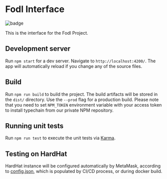 # Fodl Interface

![badge](https://jenkins.redkite.app/buildStatus/icon?job=applications%2FFodl-Merge&config=master)

This is the interface for the Fodl Project.

## Development server

Run `npm start` for a dev server. Navigate to `http://localhost:4200/`. The app will automatically reload if you change any of the source files.

## Build

Run `npm run build` to build the project. The build artifacts will be stored in the `dist/` directory. Use the `--prod` flag for a production build.
Please note that you need to set `NPM_TOKEN` environment variable with your access token to install typechain from our private NPM repository.

## Running unit tests

Run `npm run test` to execute the unit tests via [Karma](https://karma-runner.github.io).

## Testing on HardHat

HardHat instance will be configured automatically by MetaMask, according to [config.json](src/config.json), which is populated by CI/CD process, or during docker build.
